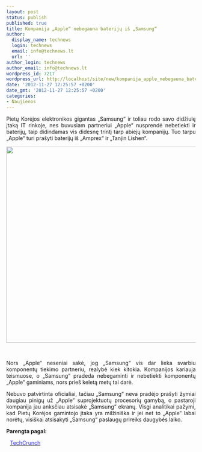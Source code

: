 ```yaml
---
layout: post
status: publish
published: true
title: Kompanija „Apple“ nebegauna baterijų iš „Samsung“
author:
  display_name: technews
  login: technews
  email: info@technews.lt
  url: ''
author_login: technews
author_email: info@technews.lt
wordpress_id: 7217
wordpress_url: http://localhost/site/new/kompanija_apple_nebegauna_bateriju_is_samsung/
date: '2012-11-27 12:25:57 +0200'
date_gmt: '2012-11-27 12:25:57 +0200'
categories:
- Naujienos
---
```

<p style="text-align:justify">Pietų Korėjos elektronikos gigantas „Samsung“ ir toliau rodo savo didžiulę įtaką IT rinkoje, nes buvusiam partneriui „Apple“ nusprendė nebetiekti ir baterijų, taip didindamas vis didesnę trintį tarp abiejų kompanijų. Tuo tarpu „Apple“ turi prašyti baterijų iš „Amprex“ ir „Tanjin Lishen“.</p>
<p style="text-align:center"> <a target="blank" href="http://www.technologijos.lt/upload/image/n/technologijos/it/S-29699/ipad-battery.jpg"><img alt="" src="http://www.technologijos.lt/upload/image/n/technologijos/it/S-29699/1-ipad-battery.jpg" style="width: 520px;" /></a></p>
<div style="text-align:center"> <strong></strong><br/><em></em></div>
<div style="text-align:justify">
<p>Nors „Apple“ neseniai sakė, jog „Samsung“ vis dar lieka svarbiu komponentų tiekimo partneriu, realybė kiek kitokia. Kompanijos kariauja teismuose, o „Samsung“ pradeda nebegaminti ir nebetiekti komponentų „Apple“ gaminiams, nors prieš keletą metų tai darė.</p>
<p>Nebuvo patvirtinta oficialiai, tačiau „Samsung“ neva pradėjo prašyti žymiai daugiau pinigų už „Apple“ suprojektuotų procesorių gamybą, o pastaroji kompanija jau anksčiau atsisakė „Samsung“ ekranų. Visgi analitikai pažymi, kad Pietų Korėjos gamintojo įtaka yra milžiniška ir jei net to „Apple“ labai norėtų, visiškai atsisakyti „Samsung“ paslaugų prireiks daugybės laiko.</p>
</div>
<p><strong>Parengta pagal:</strong></p>
<p style="margin:0px 0px 0px 10px"><a target="blank" href="http://techcrunch.com/2012/11/23/apple-reportedly-changes-battery-suppliers-as-samsung-walks/"><span style="color:#2E2EFE">TechCrunch</span></a></p>
